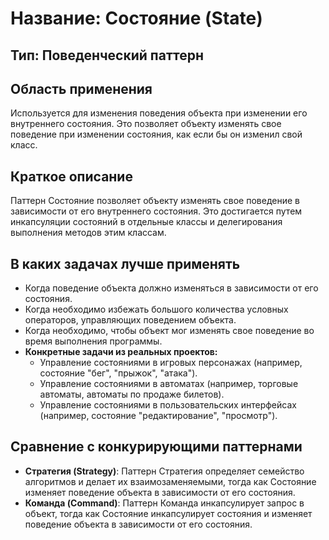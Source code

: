 # Название: Состояние (State)

## Тип: Поведенческий паттерн

## Область применения
Используется для изменения поведения объекта при изменении его внутреннего состояния. Это позволяет объекту изменять 
свое поведение при изменении состояния, как если бы он изменил свой класс.

## Краткое описание
Паттерн Состояние позволяет объекту изменять свое поведение в зависимости от его внутреннего состояния. Это достигается 
путем инкапсуляции состояний в отдельные классы и делегирования выполнения методов этим классам.

## В каких задачах лучше применять
- Когда поведение объекта должно изменяться в зависимости от его состояния.
- Когда необходимо избежать большого количества условных операторов, управляющих поведением объекта.
- Когда необходимо, чтобы объект мог изменять свое поведение во время выполнения программы.
- **Конкретные задачи из реальных проектов:**
    - Управление состояниями в игровых персонажах (например, состояние "бег", "прыжок", "атака").
    - Управление состояниями в автоматах (например, торговые автоматы, автоматы по продаже билетов).
    - Управление состояниями в пользовательских интерфейсах (например, состояние "редактирование", "просмотр").

## Сравнение с конкурирующими паттернами
- **Стратегия (Strategy)**: Паттерн Стратегия определяет семейство алгоритмов и делает их взаимозаменяемыми, тогда как 
    Состояние изменяет поведение объекта в зависимости от его состояния.
- **Команда (Command)**: Паттерн Команда инкапсулирует запрос в объект, тогда как Состояние инкапсулирует состояния и 
    изменяет поведение объекта в зависимости от его состояния.
